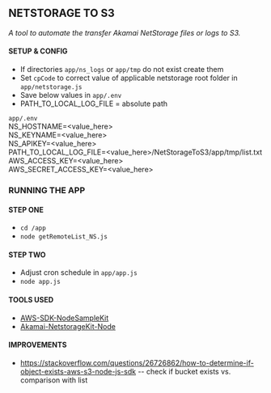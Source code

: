 ## NETSTORAGE TO S3

*A tool to automate the transfer Akamai NetStorage files or logs to S3.*

#### SETUP & CONFIG
* If directories `app/ns_logs` or `app/tmp` do not exist create them
* Set `cpCode` to correct value of applicable netstorage root folder in `app/netstorage.js`
* Save below values in `app/.env` <br />
* PATH_TO_LOCAL_LOG_FILE = absolute path

`app/.env` <br />
NS_HOSTNAME=<value_here>  <br />
NS_KEYNAME=<value_here>  <br />
NS_APIKEY=<value_here>  <br />
PATH_TO_LOCAL_LOG_FILE=<value_here>/NetStorageToS3/app/tmp/list.txt  <br />
AWS_ACCESS_KEY=<value_here>  <br />
AWS_SECRET_ACCESS_KEY=<value_here>  <br />

### RUNNING THE APP

#### STEP ONE
* `cd /app`
* `node getRemoteList_NS.js`

#### STEP TWO
* Adjust cron schedule in `app/app.js`
* `node app.js`

#### TOOLS USED
* [AWS-SDK-NodeSampleKit](https://github.com/aws-samples/aws-nodejs-sample)
* [Akamai-NetstorageKit-Node](https://github.com/akamai/NetStorageKit-Node)

#### IMPROVEMENTS
* https://stackoverflow.com/questions/26726862/how-to-determine-if-object-exists-aws-s3-node-js-sdk -- check if bucket exists vs. comparison with list


